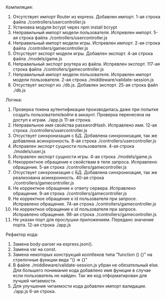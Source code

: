 Компиляция:
1. Отсутствует импорт Router из express. Добавлен импорт. 1-ая строка файла ./controllers/usercontroller.js
2. Установка модуля bcrypt через npm install bcrypt
3. Неправильный импорт модели пользователя. Испревлен импорт. 5-ая строка файла ./controllers/usercontroller.js
4. Неправильный импорт модели игры. Испревлен импорт. 2-ая строка файла ./controllers/gamecontroller.js
5. Отсуствует экспорт модели игры. Добавлен экспорт. 4-ая строка файла ./models/game.js
6. Неправильный экспорт роутера из файла. Испревлен экспорт. 117-ая строка файла ./controllers/gamecontroller.js
7. Неправильный импорт модели пользователя. Исправлен импорт модели пользователя. 2-ая строка ./middleware/validate-session.js
8. Отсуствует экспорт из ./db.js. Добавлен экспорт. 25-ая строка файл ./db.js

Логика:
1. Проверка токена аутентификации производилась даже при попытке создать пользователя/войти в аккаунт. Проверка перенесена на доступ к играм. ./app.js 11-ая строка.
2. Неправильное имя свойства passwordHash. Исправлено имя. 12-ая строка ./controllers/usercontroller.js
3. Отсуствует синхронизация с БД. Добавлена синхронизация, так же добавлена асинхронность. 8-ая строка ./controllers/usercontroller.js
4. Исправлен экспорт сущности пользователя. 4-ая строка ./models/user.js
5. Исправлен экспорт сущности игры. 4-ая строка ./models/game.js
6. Некорректное обращение к свойствам в теле запроса. Исправлено обращение. 5-ая строка ./controllers/gamecontroller.js
7. Отсуствует синхронизация с БД. Добавлена синхронизация, так же реализована асинхронность. 40-ая строка ./controllers/gamecontroller.js
8. Не корректное обращение к ответу сервера. Исправлено обращение. 9-ая строка ./controllers/gamecontroller.js
9. Не корректное обращение к id пользователя при запросе. Исправлено обращение. 74-ая строка ./controllers/gamecontroller.js
10. Не корректное обращение к id пользователя при запросе. Исправлено обращение. 98-ая строка ./controllers/gamecontroller.js
11. Не указан порт для прослушки приложением. Передано значение порта. 12-ая строка ./app.js 

Рефактор кода:
1. Замена body-parser на express.json().
2. Замена var на const.
3. Замена некоторых конструкций коллбеков типа "function () {}" на стрелочные функции вида "() => {}"
4. В файле ./middleware/validate-session.js убран не обязательный else. Для большего понимания кода добавлено имя функции в случае если пользователь не найден. Так же код отформатирован для лучшей читаемости.
5. Для улучшения читаемости кода добавлен импорт валидации. ./app.js 6-ая строка.
